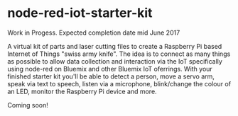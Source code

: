 # node-red-iot-starter-kit

Work in Progess. Expected completion date mid June 2017

A virtual kit of parts and laser cutting files to create a Raspberry Pi based Internet of Things "swiss army knife".
The idea is to connect as many things as possible to allow data collection and interaction via the IoT specifically using node-red on Bluemix and other Bluemix IoT oferrings.
With your finished starter kit you'll be able to detect a person, move a servo arm, speak via text to speech, listen via a microphone, blink/change the colour of an LED, monitor the Raspberry Pi device and more.

Coming soon!
